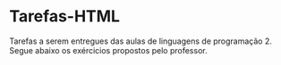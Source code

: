 # Tarefas-HTML
Tarefas a serem entregues das aulas de linguagens de programação 2.
Segue abaixo os exércicios propostos pelo professor.
